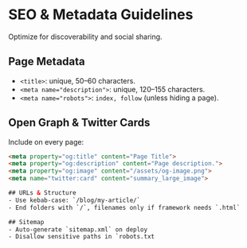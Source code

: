 # SEO & Metadata Guidelines

Optimize for discoverability and social sharing.

## Page Metadata
- `<title>`: unique, 50–60 characters.
- `<meta name="description">`: unique, 120–155 characters.
- `<meta name="robots">`: `index, follow` (unless hiding a page).

## Open Graph & Twitter Cards
Include on every page:
```html
<meta property="og:title" content="Page Title">
<meta property="og:description" content="Page description.">
<meta property="og:image" content="/assets/og-image.png">
<meta name="twitter:card" content="summary_large_image">

## URLs & Structure
- Use kebab-case: `/blog/my-article/`  
- End folders with `/`, filenames only if framework needs `.html`

## Sitemap
- Auto‑generate `sitemap.xml` on deploy  
- Disallow sensitive paths in `robots.txt